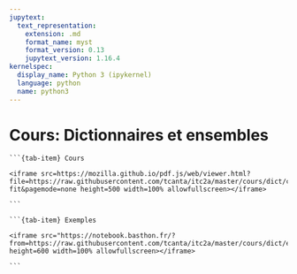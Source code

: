 ```yaml
---
jupytext:
  text_representation:
    extension: .md
    format_name: myst
    format_version: 0.13
    jupytext_version: 1.16.4
kernelspec:
  display_name: Python 3 (ipykernel)
  language: python
  name: python3
---
```


# Cours: Dictionnaires et ensembles

````{tab-set}
```{tab-item} Cours

<iframe src=https://mozilla.github.io/pdf.js/web/viewer.html?file=https://raw.githubusercontent.com/tcanta/itc2a/master/cours/dict/cours_structures.pdf#zoom=page-fit&pagemode=none height=500 width=100% allowfullscreen></iframe>

```

```{tab-item} Exemples

<iframe src="https://notebook.basthon.fr/?from=https://raw.githubusercontent.com/tcanta/itc2a/master/cours/dict/exemples_dict.ipynb" height=600 width=100% allowfullscreen></iframe>

```
````
